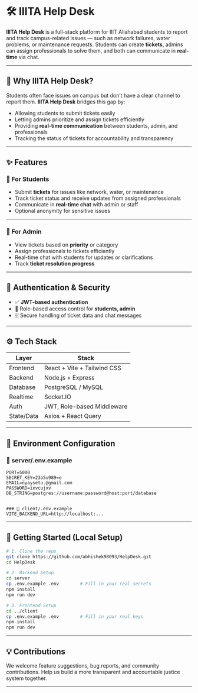 # 🛠️ IIITA Help Desk

**IIITA Help Desk** is a full-stack platform for IIIT Allahabad students to report and track campus-related issues — such as network failures, water problems, or maintenance requests. Students can create **tickets**, admins can assign professionals to solve them, and both can communicate in **real-time** via chat.  

---

## 🧠 Why IIITA Help Desk?

Students often face issues on campus but don’t have a clear channel to report them. **IIITA Help Desk** bridges this gap by:  
- Allowing students to submit tickets easily  
- Letting admins prioritize and assign tickets efficiently  
- Providing **real-time communication** between students, admin, and professionals  
- Tracking the status of tickets for accountability and transparency  

---

## ✨ Features

### 👤 For Students
- Submit **tickets** for issues like network, water, or maintenance  
- Track ticket status and receive updates from assigned professionals  
- Communicate in **real-time chat** with admin or staff  
- Optional anonymity for sensitive issues  

---

### 👮 For Admin
- View tickets based on **priority** or category  
- Assign professionals to tickets efficiently  
- Real-time chat with students for updates or clarifications  
- Track **ticket resolution progress**  


---

## 🔐 Authentication & Security
- ✅ **JWT-based authentication**  
- 🎫 Role-based access control for **students, admin**  
- 🗄️ Secure handling of ticket data and chat messages  

---

## ⚙️ Tech Stack

| Layer        | Stack                                |
|--------------|--------------------------------------|
| Frontend     | React + Vite + Tailwind CSS           |
| Backend      | Node.js + Express                     |
| Database     | PostgreSQL / MySQL                    |
| Realtime     | Socket.IO                             |
| Auth         | JWT, Role-based Middleware            |
| State/Data   | Axios + React Query                    |

---

## 📁 Environment Configuration

### 📄 server/.env.example

```env
PORT=5000
SECRET_KEY=23o5u989=e
EMAIL=nyaysetu.@gmail.com
PASSWORD=ixvcujxv
DB_STRING=postgres://username:password@host:port/database


### 📄 client/.env.example
VITE_BACKEND_URL=http://localhost:...

```

---

## 🚀 Getting Started (Local Setup)

```bash
# 1. Clone the repo
git clone https://github.com/abhishek98093/HelpDesk.git
cd HelpDesk

# 2. Backend Setup
cd server
cp .env.example .env        # Fill in your real secrets
npm install
npm run dev

# 3. Frontend Setup
cd ../client
cp .env.example .env        # Fill in your real keys
npm install
npm run dev
```

---

## 💡 Contributions

We welcome feature suggestions, bug reports, and community contributions. Help us build a more transparent and accountable justice system together.

---


